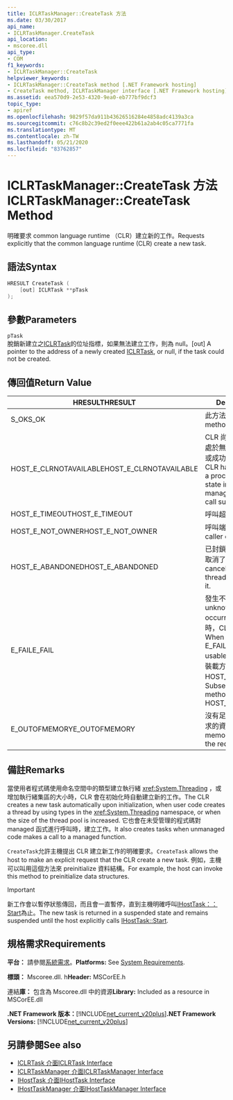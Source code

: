 ```yaml
---
title: ICLRTaskManager::CreateTask 方法
ms.date: 03/30/2017
api_name:
- ICLRTaskManager.CreateTask
api_location:
- mscoree.dll
api_type:
- COM
f1_keywords:
- ICLRTaskManager::CreateTask
helpviewer_keywords:
- ICLRTaskManager::CreateTask method [.NET Framework hosting]
- CreateTask method, ICLRTaskManager interface [.NET Framework hosting]
ms.assetid: eea570d9-2e53-4320-9ea0-eb777bf9dcf3
topic_type:
- apiref
ms.openlocfilehash: 9829f57da911b43626516284e4858adc4139a3ca
ms.sourcegitcommit: c76c8b2c39ed2f0eee422b61a2ab4c05ca7771fa
ms.translationtype: MT
ms.contentlocale: zh-TW
ms.lasthandoff: 05/21/2020
ms.locfileid: "83762857"
---
```

# <a name="iclrtaskmanagercreatetask-method"></a><span data-ttu-id="5139c-102">ICLRTaskManager::CreateTask 方法</span><span class="sxs-lookup"><span data-stu-id="5139c-102">ICLRTaskManager::CreateTask Method</span></span>
<span data-ttu-id="5139c-103">明確要求 common language runtime （CLR）建立新的工作。</span><span class="sxs-lookup"><span data-stu-id="5139c-103">Requests explicitly that the common language runtime (CLR) create a new task.</span></span>  
  
## <a name="syntax"></a><span data-ttu-id="5139c-104">語法</span><span class="sxs-lookup"><span data-stu-id="5139c-104">Syntax</span></span>  
  
```cpp  
HRESULT CreateTask (  
    [out] ICLRTask **pTask  
);  
```  
  
## <a name="parameters"></a><span data-ttu-id="5139c-105">參數</span><span class="sxs-lookup"><span data-stu-id="5139c-105">Parameters</span></span>  
 `pTask`  
 <span data-ttu-id="5139c-106">脫銷新建立之[ICLRTask](iclrtask-interface.md)的位址指標，如果無法建立工作，則為 null。</span><span class="sxs-lookup"><span data-stu-id="5139c-106">[out] A pointer to the address of a newly created [ICLRTask](iclrtask-interface.md), or null, if the task could not be created.</span></span>  
  
## <a name="return-value"></a><span data-ttu-id="5139c-107">傳回值</span><span class="sxs-lookup"><span data-stu-id="5139c-107">Return Value</span></span>  
  
|<span data-ttu-id="5139c-108">HRESULT</span><span class="sxs-lookup"><span data-stu-id="5139c-108">HRESULT</span></span>|<span data-ttu-id="5139c-109">Description</span><span class="sxs-lookup"><span data-stu-id="5139c-109">Description</span></span>|  
|-------------|-----------------|  
|<span data-ttu-id="5139c-110">S_OK</span><span class="sxs-lookup"><span data-stu-id="5139c-110">S_OK</span></span>|<span data-ttu-id="5139c-111">此方法已成功傳回。</span><span class="sxs-lookup"><span data-stu-id="5139c-111">The method returned successfully.</span></span>|  
|<span data-ttu-id="5139c-112">HOST_E_CLRNOTAVAILABLE</span><span class="sxs-lookup"><span data-stu-id="5139c-112">HOST_E_CLRNOTAVAILABLE</span></span>|<span data-ttu-id="5139c-113">CLR 尚未載入進程中，或 CLR 處於無法執行 managed 程式碼或成功處理呼叫的狀態。</span><span class="sxs-lookup"><span data-stu-id="5139c-113">The CLR has not been loaded into a process, or the CLR is in a state in which it cannot run managed code or process the call successfully.</span></span>|  
|<span data-ttu-id="5139c-114">HOST_E_TIMEOUT</span><span class="sxs-lookup"><span data-stu-id="5139c-114">HOST_E_TIMEOUT</span></span>|<span data-ttu-id="5139c-115">呼叫超時。</span><span class="sxs-lookup"><span data-stu-id="5139c-115">The call timed out.</span></span>|  
|<span data-ttu-id="5139c-116">HOST_E_NOT_OWNER</span><span class="sxs-lookup"><span data-stu-id="5139c-116">HOST_E_NOT_OWNER</span></span>|<span data-ttu-id="5139c-117">呼叫端沒有擁有鎖定。</span><span class="sxs-lookup"><span data-stu-id="5139c-117">The caller does not own the lock.</span></span>|  
|<span data-ttu-id="5139c-118">HOST_E_ABANDONED</span><span class="sxs-lookup"><span data-stu-id="5139c-118">HOST_E_ABANDONED</span></span>|<span data-ttu-id="5139c-119">已封鎖的執行緒或光纖在等候時取消了事件。</span><span class="sxs-lookup"><span data-stu-id="5139c-119">An event was canceled while a blocked thread or fiber was waiting on it.</span></span>|  
|<span data-ttu-id="5139c-120">E_FAIL</span><span class="sxs-lookup"><span data-stu-id="5139c-120">E_FAIL</span></span>|<span data-ttu-id="5139c-121">發生不明的嚴重失敗。</span><span class="sxs-lookup"><span data-stu-id="5139c-121">An unknown catastrophic failure occurred.</span></span> <span data-ttu-id="5139c-122">當方法傳回 E_FAIL 時，CLR 就無法在進程內使用。</span><span class="sxs-lookup"><span data-stu-id="5139c-122">When a method returns E_FAIL, the CLR is no longer usable within the process.</span></span> <span data-ttu-id="5139c-123">對裝載方法的後續呼叫會傳回 HOST_E_CLRNOTAVAILABLE。</span><span class="sxs-lookup"><span data-stu-id="5139c-123">Subsequent calls to hosting methods return HOST_E_CLRNOTAVAILABLE.</span></span>|  
|<span data-ttu-id="5139c-124">E_OUTOFMEMORY</span><span class="sxs-lookup"><span data-stu-id="5139c-124">E_OUTOFMEMORY</span></span>|<span data-ttu-id="5139c-125">沒有足夠的記憶體可用來配置要求的資源。</span><span class="sxs-lookup"><span data-stu-id="5139c-125">Not enough memory is available to allocate the requested resource.</span></span>|  
  
## <a name="remarks"></a><span data-ttu-id="5139c-126">備註</span><span class="sxs-lookup"><span data-stu-id="5139c-126">Remarks</span></span>  
 <span data-ttu-id="5139c-127">當使用者程式碼使用命名空間中的類型建立執行緒 <xref:System.Threading> ，或增加執行緒集區的大小時，CLR 會在初始化時自動建立新的工作。</span><span class="sxs-lookup"><span data-stu-id="5139c-127">The CLR creates a new task automatically upon initialization, when user code creates a thread by using types in the <xref:System.Threading> namespace, or when the size of the thread pool is increased.</span></span> <span data-ttu-id="5139c-128">它也會在未受管理的程式碼對 managed 函式進行呼叫時，建立工作。</span><span class="sxs-lookup"><span data-stu-id="5139c-128">It also creates tasks when unmanaged code makes a call to a managed function.</span></span>  
  
 <span data-ttu-id="5139c-129">`CreateTask`允許主機提出 CLR 建立新工作的明確要求。</span><span class="sxs-lookup"><span data-stu-id="5139c-129">`CreateTask` allows the host to make an explicit request that the CLR create a new task.</span></span> <span data-ttu-id="5139c-130">例如，主機可以叫用這個方法來 preinitialize 資料結構。</span><span class="sxs-lookup"><span data-stu-id="5139c-130">For example, the host can invoke this method to preinitialize data structures.</span></span>  
  
> [!IMPORTANT]
> <span data-ttu-id="5139c-131">新工作會以暫停狀態傳回，而且會一直暫停，直到主機明確呼叫[IHostTask：： Start](ihosttask-start-method.md)為止。</span><span class="sxs-lookup"><span data-stu-id="5139c-131">The new task is returned in a suspended state and remains suspended until the host explicitly calls [IHostTask::Start](ihosttask-start-method.md).</span></span>  
  
## <a name="requirements"></a><span data-ttu-id="5139c-132">規格需求</span><span class="sxs-lookup"><span data-stu-id="5139c-132">Requirements</span></span>  
 <span data-ttu-id="5139c-133">**平台：** 請參閱[系統需求](../../get-started/system-requirements.md)。</span><span class="sxs-lookup"><span data-stu-id="5139c-133">**Platforms:** See [System Requirements](../../get-started/system-requirements.md).</span></span>  
  
 <span data-ttu-id="5139c-134">**標頭：** Mscoree.dll. h</span><span class="sxs-lookup"><span data-stu-id="5139c-134">**Header:** MSCorEE.h</span></span>  
  
 <span data-ttu-id="5139c-135">連結**庫：** 包含為 Mscoree.dll 中的資源</span><span class="sxs-lookup"><span data-stu-id="5139c-135">**Library:** Included as a resource in MSCorEE.dll</span></span>  
  
 <span data-ttu-id="5139c-136">**.NET Framework 版本：**[!INCLUDE[net_current_v20plus](../../../../includes/net-current-v20plus-md.md)]</span><span class="sxs-lookup"><span data-stu-id="5139c-136">**.NET Framework Versions:** [!INCLUDE[net_current_v20plus](../../../../includes/net-current-v20plus-md.md)]</span></span>  
  
## <a name="see-also"></a><span data-ttu-id="5139c-137">另請參閱</span><span class="sxs-lookup"><span data-stu-id="5139c-137">See also</span></span>

- [<span data-ttu-id="5139c-138">ICLRTask 介面</span><span class="sxs-lookup"><span data-stu-id="5139c-138">ICLRTask Interface</span></span>](iclrtask-interface.md)
- [<span data-ttu-id="5139c-139">ICLRTaskManager 介面</span><span class="sxs-lookup"><span data-stu-id="5139c-139">ICLRTaskManager Interface</span></span>](iclrtaskmanager-interface.md)
- [<span data-ttu-id="5139c-140">IHostTask 介面</span><span class="sxs-lookup"><span data-stu-id="5139c-140">IHostTask Interface</span></span>](ihosttask-interface.md)
- [<span data-ttu-id="5139c-141">IHostTaskManager 介面</span><span class="sxs-lookup"><span data-stu-id="5139c-141">IHostTaskManager Interface</span></span>](ihosttaskmanager-interface.md)
